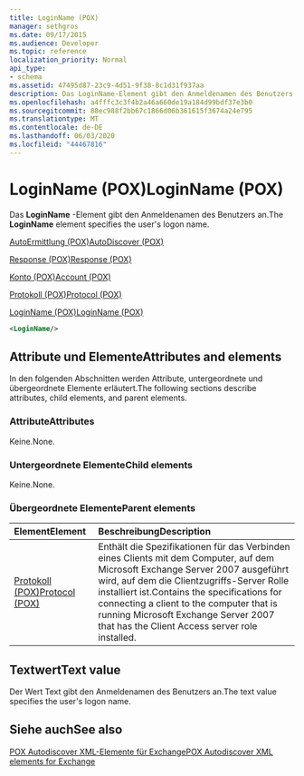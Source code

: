 ```yaml
---
title: LoginName (POX)
manager: sethgros
ms.date: 09/17/2015
ms.audience: Developer
ms.topic: reference
localization_priority: Normal
api_type:
- schema
ms.assetid: 47495d87-23c9-4d51-9f38-8c1d31f937aa
description: Das LoginName-Element gibt den Anmeldenamen des Benutzers an.
ms.openlocfilehash: a4fffc3c3f4b2a46a660de19a184d99bdf37e3b0
ms.sourcegitcommit: 88ec988f2bb67c1866d06b361615f3674a24e795
ms.translationtype: MT
ms.contentlocale: de-DE
ms.lasthandoff: 06/03/2020
ms.locfileid: "44467816"
---
```

# <a name="loginname-pox"></a><span data-ttu-id="78a63-103">LoginName (POX)</span><span class="sxs-lookup"><span data-stu-id="78a63-103">LoginName (POX)</span></span>

<span data-ttu-id="78a63-104">Das **LoginName** -Element gibt den Anmeldenamen des Benutzers an.</span><span class="sxs-lookup"><span data-stu-id="78a63-104">The **LoginName** element specifies the user's logon name.</span></span> 
  
[<span data-ttu-id="78a63-105">AutoErmittlung (POX)</span><span class="sxs-lookup"><span data-stu-id="78a63-105">AutoDiscover (POX)</span></span>](autodiscover-pox.md)
  
[<span data-ttu-id="78a63-106">Response (POX)</span><span class="sxs-lookup"><span data-stu-id="78a63-106">Response (POX)</span></span>](response-pox.md)
  
[<span data-ttu-id="78a63-107">Konto (POX)</span><span class="sxs-lookup"><span data-stu-id="78a63-107">Account (POX)</span></span>](account-pox.md)
  
[<span data-ttu-id="78a63-108">Protokoll (POX)</span><span class="sxs-lookup"><span data-stu-id="78a63-108">Protocol (POX)</span></span>](protocol-pox.md)
  
[<span data-ttu-id="78a63-109">LoginName (POX)</span><span class="sxs-lookup"><span data-stu-id="78a63-109">LoginName (POX)</span></span>](loginname-pox.md)
  
```xml
<LoginName/>
```

## <a name="attributes-and-elements"></a><span data-ttu-id="78a63-110">Attribute und Elemente</span><span class="sxs-lookup"><span data-stu-id="78a63-110">Attributes and elements</span></span>

<span data-ttu-id="78a63-111">In den folgenden Abschnitten werden Attribute, untergeordnete und übergeordnete Elemente erläutert.</span><span class="sxs-lookup"><span data-stu-id="78a63-111">The following sections describe attributes, child elements, and parent elements.</span></span>
  
### <a name="attributes"></a><span data-ttu-id="78a63-112">Attribute</span><span class="sxs-lookup"><span data-stu-id="78a63-112">Attributes</span></span>

<span data-ttu-id="78a63-113">Keine.</span><span class="sxs-lookup"><span data-stu-id="78a63-113">None.</span></span>
  
### <a name="child-elements"></a><span data-ttu-id="78a63-114">Untergeordnete Elemente</span><span class="sxs-lookup"><span data-stu-id="78a63-114">Child elements</span></span>

<span data-ttu-id="78a63-115">Keine.</span><span class="sxs-lookup"><span data-stu-id="78a63-115">None.</span></span>
  
### <a name="parent-elements"></a><span data-ttu-id="78a63-116">Übergeordnete Elemente</span><span class="sxs-lookup"><span data-stu-id="78a63-116">Parent elements</span></span>

|<span data-ttu-id="78a63-117">**Element**</span><span class="sxs-lookup"><span data-stu-id="78a63-117">**Element**</span></span>|<span data-ttu-id="78a63-118">**Beschreibung**</span><span class="sxs-lookup"><span data-stu-id="78a63-118">**Description**</span></span>|
|:-----|:-----|
|[<span data-ttu-id="78a63-119">Protokoll (POX)</span><span class="sxs-lookup"><span data-stu-id="78a63-119">Protocol (POX)</span></span>](protocol-pox.md) <br/> |<span data-ttu-id="78a63-120">Enthält die Spezifikationen für das Verbinden eines Clients mit dem Computer, auf dem Microsoft Exchange Server 2007 ausgeführt wird, auf dem die Clientzugriffs-Server Rolle installiert ist.</span><span class="sxs-lookup"><span data-stu-id="78a63-120">Contains the specifications for connecting a client to the computer that is running Microsoft Exchange Server 2007 that has the Client Access server role installed.</span></span>  <br/> |
   
## <a name="text-value"></a><span data-ttu-id="78a63-121">Textwert</span><span class="sxs-lookup"><span data-stu-id="78a63-121">Text value</span></span>

<span data-ttu-id="78a63-122">Der Wert Text gibt den Anmeldenamen des Benutzers an.</span><span class="sxs-lookup"><span data-stu-id="78a63-122">The text value specifies the user's logon name.</span></span>
  
## <a name="see-also"></a><span data-ttu-id="78a63-123">Siehe auch</span><span class="sxs-lookup"><span data-stu-id="78a63-123">See also</span></span>



[<span data-ttu-id="78a63-124">POX Autodiscover XML-Elemente für Exchange</span><span class="sxs-lookup"><span data-stu-id="78a63-124">POX Autodiscover XML elements for Exchange</span></span>](pox-autodiscover-xml-elements-for-exchange.md)


